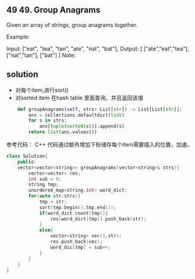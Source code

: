 ## 49 49. Group Anagrams
Given an array of strings, group anagrams together.

Example:

Input: ["eat", "tea", "tan", "ate", "nat", "bat"],
Output:
[
  ["ate","eat","tea"],
  ["nat","tan"],
  ["bat"]
]
Note:

## solution
+ 对每个item,进行sort()
+ 对sorted item 在hash table 里面查询，并且返回该值

```python
    def groupAnagrams(self, strs: List[str]) -> List[List[str]]:
        ans = collections.defaultdict(list)
        for s in strs:
            ans[tuple(sorted(s))].append(s)
        return list(ans.values())
```
参考代码：
C++ 代码通过额外增加下标储存每个item需要插入的位置，加速。
```c++
class Solution{
    public:
    vector<vector<string>> groupAnagrams(vector<string>& strs){
        vector<vector> res;
        int sub = 0;
        string tmp;
        unordered_map<string,int> word_dict;
        for(auto str:strs){
            tmp = str;
            sort(tmp.begin(),tmp.end());
            if(word_dict.count(tmp)){
                res[word_dict[tmp]].push_back(str);
            }
            else{
                vector<string> vec(1,str);
                res.push_back(vec);
                word_dic[tmp] = sub++;
            }
        }
    }
}

```
